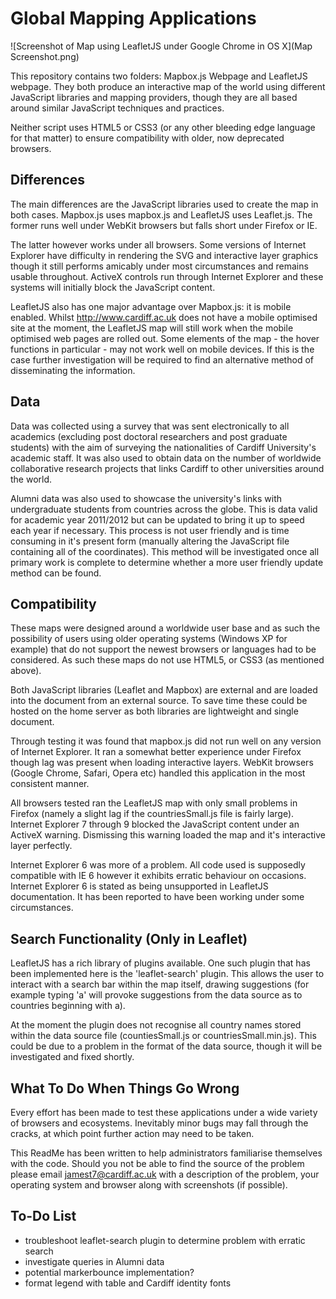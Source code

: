 # Global Mapping Applications

![Screenshot of Map using LeafletJS under Google Chrome in OS X](Map Screenshot.png)

This repository contains two folders: Mapbox.js Webpage and LeafletJS webpage. 
They both produce an interactive map of the world using different JavaScript libraries and mapping providers,
though they are all based around similar JavaScript techniques and practices.

Neither script uses HTML5 or CSS3 (or any other bleeding edge language for that matter) to ensure compatibility
with older, now deprecated browsers.

## Differences

The main differences are the JavaScript libraries used to create the map in both cases. Mapbox.js uses mapbox.js and 
LeafletJS uses Leaflet.js. The former runs well under WebKit browsers but falls short under Firefox or IE. 

The latter however works under all browsers. Some versions of Internet Explorer have difficulty in rendering 
the SVG and interactive layer graphics though it still performs amicably under most circumstances and remains
usable throughout. ActiveX controls run through Internet Explorer and these systems will initially block the 
JavaScript content. 

LeafletJS also has one major advantage over Mapbox.js: it is mobile enabled. Whilst http://www.cardiff.ac.uk does not
have a mobile optimised site at the moment, the LeafletJS map will still work when the mobile optimised web pages
are rolled out. Some elements of the map - the hover functions in particular - may not work well on mobile devices. If 
this is the case further investigation will be required to find an alternative method of disseminating the information.

## Data

Data was collected using a survey that was sent electronically to all academics (excluding post doctoral researchers 
and post graduate students) with the aim of surveying the nationalities of Cardiff University's academic staff. It
was also used to obtain data on the number of worldwide collaborative research projects that links Cardiff to other
universities around the world. 

Alumni data was also used to showcase the university's links with undergraduate students from countries across
the globe. This is data valid for academic year 2011/2012 but can be updated to bring it up to speed each year if
necessary. This process is not user friendly and is time consuming in it's present form (manually altering the
JavaScript file containing all of the coordinates). This method will be investigated once all primary work
is complete to determine whether a more user friendly update method can be found.

## Compatibility

These maps were designed around a worldwide user base and as such the possibility of users using older operating
systems (Windows XP for example) that do not support the newest browsers or languages had to be considered. As such
these maps do not use HTML5, or CSS3 (as mentioned above).

Both JavaScript libraries (Leaflet and Mapbox) are external and are loaded into the document from an external source.
To save time these could be hosted on the home server as both libraries are lightweight and single document. 

Through testing it was found that mapbox.js did not run well on any version of Internet Explorer. It ran a somewhat 
better experience under Firefox though lag was present when loading interactive layers. WebKit browsers (Google
Chrome, Safari, Opera etc) handled this application in the most consistent manner.

All browsers tested ran the LeafletJS map with only small problems in Firefox (namely a slight lag if the countriesSmall.js
file is fairly large). Internet Explorer 7 through 9 blocked the JavaScript content under an ActiveX warning. Dismissing this
warning loaded the map and it's interactive layer perfectly.

Internet Explorer 6 was more of a problem. All code used is supposedly compatible with IE 6 however it exhibits erratic
behaviour on occasions. Internet Explorer 6 is stated as being unsupported in LeafletJS documentation. It has been
reported to have been working under some circumstances.

## Search Functionality (Only in Leaflet)

LeafletJS has a rich library of plugins available. One such plugin that has been implemented here is the 'leaflet-search' plugin. 
This allows the user to interact with a search bar within the map itself, drawing suggestions (for example typing 'a' will provoke 
suggestions from the data source as to countries beginning with a). 

At the moment the plugin does not recognise all country names stored within the data source file 
(countiesSmall.js or countriesSmall.min.js). This could be due to a problem in the format of the data source,
though it will be investigated and fixed shortly.

## What To Do When Things Go Wrong

Every effort has been made to test these applications under a wide variety of browsers and ecosystems. Inevitably 
minor bugs may fall through the cracks, at which point further action may need to be taken. 

This ReadMe has been written to help administrators familiarise themselves with the code. Should you not be able
to find the source of the problem please email jamest7@cardiff.ac.uk with a description of the problem, your operating
system and browser along with screenshots (if possible).

## To-Do List

- troubleshoot leaflet-search plugin to determine problem with erratic search
- investigate queries in Alumni data
- potential markerbounce implementation?
- format legend with table and Cardiff identity fonts

